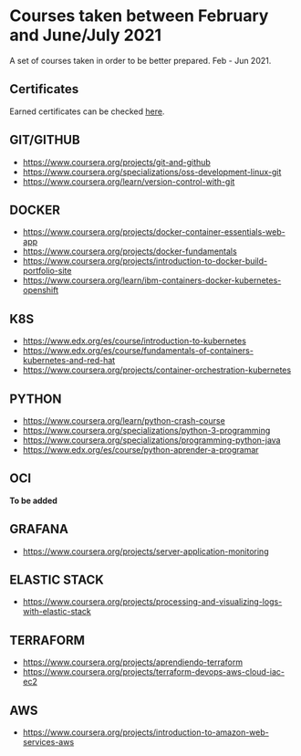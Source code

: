 # Courses taken between February and June/July 2021  

A set of courses taken in order to be better prepared. Feb - Jun 2021.  


## Certificates
Earned certificates can be checked [here](./certificates/certificates.md).

## GIT/GITHUB

* https://www.coursera.org/projects/git-and-github  
* https://www.coursera.org/specializations/oss-development-linux-git  
* https://www.coursera.org/learn/version-control-with-git    

## DOCKER

* https://www.coursera.org/projects/docker-container-essentials-web-app   
* https://www.coursera.org/projects/docker-fundamentals  
* https://www.coursera.org/projects/introduction-to-docker-build-portfolio-site  
* https://www.coursera.org/learn/ibm-containers-docker-kubernetes-openshift  


## K8S

* https://www.edx.org/es/course/introduction-to-kubernetes  
* https://www.edx.org/es/course/fundamentals-of-containers-kubernetes-and-red-hat  
* https://www.coursera.org/projects/container-orchestration-kubernetes    

## PYTHON

* https://www.coursera.org/learn/python-crash-course  
* https://www.coursera.org/specializations/python-3-programming  
* https://www.coursera.org/specializations/programming-python-java     
* https://www.edx.org/es/course/python-aprender-a-programar   


## OCI
__To be added__  

## GRAFANA  

* https://www.coursera.org/projects/server-application-monitoring   


## ELASTIC STACK  

* https://www.coursera.org/projects/processing-and-visualizing-logs-with-elastic-stack   

## TERRAFORM  

* https://www.coursera.org/projects/aprendiendo-terraform  
* https://www.coursera.org/projects/terraform-devops-aws-cloud-iac-ec2    

## AWS    

* https://www.coursera.org/projects/introduction-to-amazon-web-services-aws   
